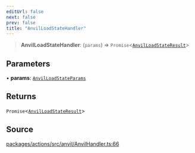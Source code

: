 ```yaml
---
editUrl: false
next: false
prev: false
title: "AnvilLoadStateHandler"
---
```


> **AnvilLoadStateHandler**: (`params`) => `Promise`\<[`AnvilLoadStateResult`](/reference/tevm/actions/type-aliases/anvilloadstateresult-1/)\>

## Parameters

• **params**: [`AnvilLoadStateParams`](/reference/tevm/actions/type-aliases/anvilloadstateparams-1/)

## Returns

`Promise`\<[`AnvilLoadStateResult`](/reference/tevm/actions/type-aliases/anvilloadstateresult-1/)\>

## Source

[packages/actions/src/anvil/AnvilHandler.ts:66](https://github.com/evmts/tevm-monorepo/blob/main/packages/actions/src/anvil/AnvilHandler.ts#L66)
